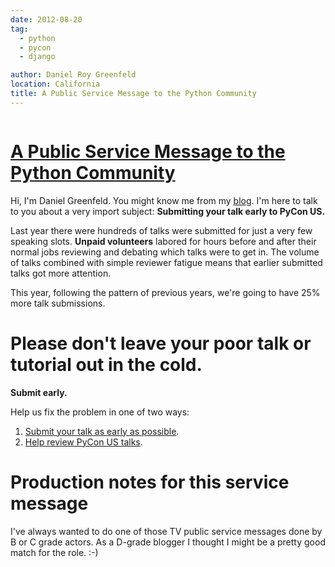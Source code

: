 ```yaml
---
date: 2012-08-20
tag:
  - python
  - pycon
  - django

author: Daniel Roy Greenfeld
location: California
title: A Public Service Message to the Python Community
---
```


<div class="twelve wide column">
  <h1 class="ui block header">
    <div class="content">
      <a href="/public-service-message "
        >A Public Service Message to the Python Community</a
      >
    </div>
  </h1>
  <p>
    Hi, I'm Daniel Greenfeld. You might know me from my
    <a href="https://pydanny.com" target="_blank">blog</a>. I'm here to talk to
    you about a very import subject:
    <strong>Submitting your talk early to PyCon US.</strong>
  </p>
  <p>
    Last year there were hundreds of talks were submitted for just a very few
    speaking slots. <strong>Unpaid volunteers</strong> labored for hours before
    and after their normal jobs reviewing and debating which talks were to get
    in. The volume of talks combined with simple reviewer fatigue means that
    earlier submitted talks got more attention.
  </p>
  <p>
    This year, following the pattern of previous years, we're going to have 25%
    more talk submissions.
  </p>
  <h1 id="please-dont-leave-your-poor-talk-or-tutorial-out-in-the-cold">
    Please don't leave your poor talk or tutorial out in the cold.
  </h1>
  <p><strong>Submit early.</strong></p>
  <p>Help us fix the problem in one of two ways:</p>
  <ol>
    <li>
      <a href="https://us.pycon.org/2013/speaking/cfp" target="_blank"
        >Submit your talk as early as possible</a
      >.
    </li>
    <li>
      <a
        href="http://pycon.blogspot.com/2012/07/i-want-you-for-pycon-program-commitee "
        target="_blank"
        >Help review PyCon US talks</a
      >.
    </li>
  </ol>
  <h1 id="production-notes-for-this-service-message">
    Production notes for this service message
  </h1>
  <p>
    I've always wanted to do one of those TV public service messages done by B
    or C grade actors. As a D-grade blogger I thought I might be a pretty good
    match for the role. :-)
  </p>
  </div>
